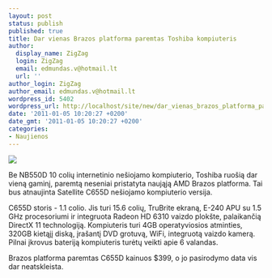 ```yaml
---
layout: post
status: publish
published: true
title: Dar vienas Brazos platforma paremtas Toshiba kompiuteris
author:
  display_name: ZigZag
  login: ZigZag
  email: edmundas.v@hotmail.lt
  url: ''
author_login: ZigZag
author_email: edmundas.v@hotmail.lt
wordpress_id: 5402
wordpress_url: http://localhost/site/new/dar_vienas_brazos_platforma_paremtas_toshiba_kompiuteris/
date: '2011-01-05 10:20:27 +0200'
date_gmt: '2011-01-05 10:20:27 +0200'
categories:
- Naujienos
---
```

<div class="imgright"><img src="http://www.part.lt/img/c2da88fc27077dbb7354228a3674cc59234.jpg"  /></div>
<p>Be NB550D 10 colių internetinio nešiojamo kompiuterio, Toshiba ruošią dar vieną gaminį, paremtą neseniai pristatyta naująją AMD Brazos platforma. Tai bus atnaujinta Satellite C655D nešiojamo kompiuterio versija.</p>
<p>C655D storis - 1.1 colio. Jis turi 15.6 colių, TruBrite ekraną, E-240 APU su 1.5 GHz procesoriumi ir integruota Radeon HD 6310 vaizdo plokšte, palaikančią DirectX 11 technologiją. Kompiuteris turi 4GB operatyviosios atminties, 320GB kietąjį diską, įrašantį DVD grotuvą, WiFi, integruotą vaizdo kamerą. Pilnai įkrovus bateriją kompiuteris turėtų veikti apie 6 valandas.</p>
<p>Brazos platforma paremtas C655D kainuos $399, o jo pasirodymo data vis dar neatskleista.<br /></p>
